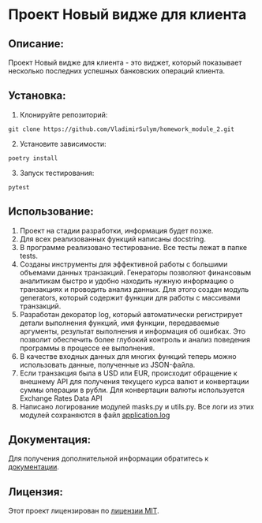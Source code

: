 # Проект Новый видже для клиента
## Описание:
Проект Новый видже для клиента - это виджет, который показывает несколько последних успешных банковских операций клиента.
## Установка:
1. Клонируйте репозиторий:
```
git clone https://github.com/VladimirSulym/homework_module_2.git
```
2. Установите зависимости:
```
poetry install
```
3. Запуск тестирования:
```
pytest
```
## Использование:
1. Проект на стадии разработки, информация будет позже.
2. Для всех реализованных функций написаны docstring.
3. В программе реализовано тестирование. Все тесты лежат в папке tests. 
4. Созданы инструменты для эффективной работы с большими объемами данных транзакций.
Генераторы позволяют финансовым аналитикам быстро и удобно находить нужную информацию о транзакциях и 
проводить анализ данных. Для этого создан модуль generators, который содержит функции для работы 
с массивами транзакций.
5. Разработан декоратор log, который автоматически регистрирует детали выполнения функций, 
имя функции, передаваемые аргументы, результат выполнения и информация об ошибках. 
Это позволит обеспечить более глубокий контроль и анализ поведения программы в процессе ее выполнения.
6. В качестве входных данных для многих функций теперь можно использовать данные, полученные из JSON-файла.
7. Если транзакция была в USD или EUR, происходит обращение к внешнему API для получения текущего курса валют 
и конвертации суммы операции в рубли. Для конвертации валюты используется Exchange Rates Data API
8. Написано логирование модулей masks.py и utils.py. Все логи из этих модулей сохраняются в файл [application.log](logs/application.log) 

## Документация:
Для получения дополнительной информации обратитесь к [документации](README.md).
## Лицензия:
Этот проект лицензирован по [лицензии MIT](LICENSE).